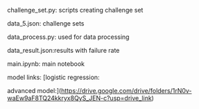 challenge_set.py: scripts creating challenge set

data_5.json: challenge sets

data_process.py: used for data processing

data_result.json:results with failure rate

main.ipynb: main notebook



model links:
[logistic regression:

advanced model:](https://drive.google.com/drive/folders/1rN0v-waEw9aF8TQ24kkryx8QyS_JEN-c?usp=drive_link)
